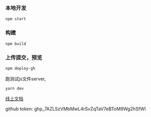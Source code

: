 ### 本地开发

```
npm start

```

### 构建

```
npm build

```

### 上传提交，预览

```sh
npm deploy-gh

```
跑测试js文件server,
```
yarn dev

```

[线上文档](https://mzmuping.github.io/myBlog/)

github token: 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
